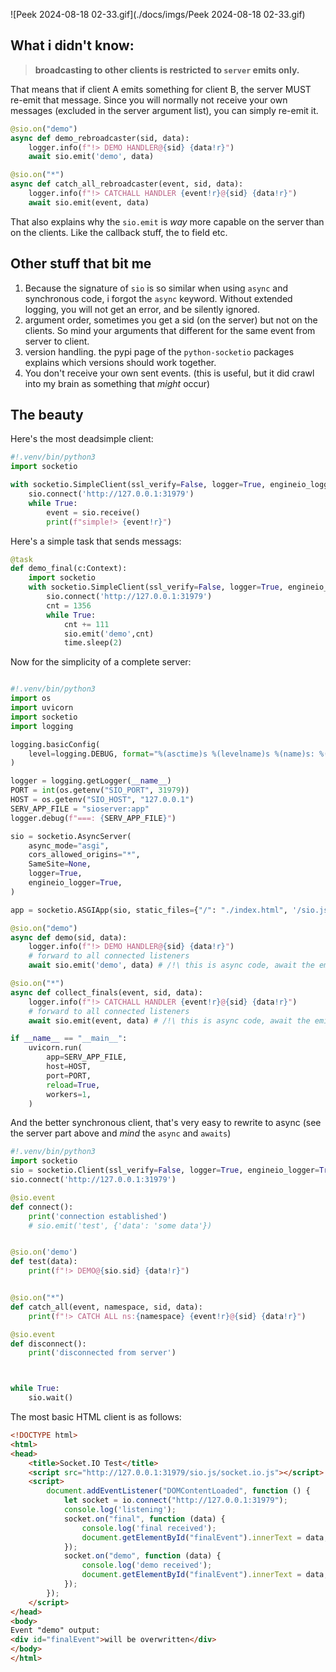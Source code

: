 ![Peek 2024-08-18 02-33.gif](./docs/imgs/Peek 2024-08-18 02-33.gif)

## What i didn't know:
> **broadcasting to other clients is restricted to `server` emits only.**

That means that if client A emits something for client B, the server MUST re-emit that message. Since you will normally not receive your own messages (excluded in the server argument list), you can simply re-emit it. 

```python
@sio.on("demo")
async def demo_rebroadcaster(sid, data):
    logger.info(f"!> DEMO HANDLER@{sid} {data!r}")
    await sio.emit('demo', data)

@sio.on("*")
async def catch_all_rebroadcaster(event, sid, data):
    logger.info(f"!> CATCHALL HANDLER {event!r}@{sid} {data!r}")
    await sio.emit(event, data)
```
That also explains why the `sio.emit` is _way_ more capable on the server than on the clients. 
Like the callback stuff, the to field etc. 

## Other stuff that bit me

1. Because the signature of `sio` is so similar when using `async` and synchronous code, i forgot the `async` keyword. Without extended logging, you will not get an error, and be silently ignored. 
2. argument order, sometimes you get a sid (on the server) but not on the clients. So mind your arguments that different for the same event from server to client. 
3. version handling. the pypi page of the `python-socketio` packages explains which versions should work together.
4. You don't receive your own sent events. (this is useful, but it did crawl into my brain as something that *might* occur)


## The beauty

Here's the most deadsimple client:
```python
#!.venv/bin/python3
import socketio

with socketio.SimpleClient(ssl_verify=False, logger=True, engineio_logger=True) as sio:
    sio.connect('http://127.0.0.1:31979')
    while True:
        event = sio.receive()
        print(f"simple!> {event!r}")

```

Here's a simple task that sends messags:
```python
@task
def demo_final(c:Context):
    import socketio
    with socketio.SimpleClient(ssl_verify=False, logger=True, engineio_logger=True) as sio:
        sio.connect('http://127.0.0.1:31979')
        cnt = 1356
        while True:
            cnt += 111
            sio.emit('demo',cnt)
            time.sleep(2)
```

Now for the simplicity of a complete server:

```python

#!.venv/bin/python3
import os
import uvicorn
import socketio
import logging

logging.basicConfig(
    level=logging.DEBUG, format="%(asctime)s %(levelname)s %(name)s: %(message)s", datefmt="%Y-%m-%d %H:%M:%S"
)

logger = logging.getLogger(__name__)
PORT = int(os.getenv("SIO_PORT", 31979))
HOST = os.getenv("SIO_HOST", "127.0.0.1")
SERV_APP_FILE = "sioserver:app"
logger.debug(f"===: {SERV_APP_FILE}")

sio = socketio.AsyncServer(
    async_mode="asgi",
    cors_allowed_origins="*",
    SameSite=None,
    logger=True,
    engineio_logger=True,
)

app = socketio.ASGIApp(sio, static_files={"/": "./index.html", '/sio.js':'./sio.js/'})

@sio.on("demo")
async def demo(sid, data):
    logger.info(f"!> DEMO HANDLER@{sid} {data!r}")
    # forward to all connected listeners
    await sio.emit('demo', data) # /!\ this is async code, await the emit!

@sio.on("*")
async def collect_finals(event, sid, data):
    logger.info(f"!> CATCHALL HANDLER {event!r}@{sid} {data!r}")
    # forward to all connected listeners
    await sio.emit(event, data) # /!\ this is async code, await the emit!

if __name__ == "__main__":
    uvicorn.run(
        app=SERV_APP_FILE,
        host=HOST,
        port=PORT,
        reload=True,
        workers=1,
    )
```

And the better synchronous client, that's very easy to rewrite to async (see the server part above and _mind_ the `async` and `awaits`)
```python
#!.venv/bin/python3
import socketio
sio = socketio.Client(ssl_verify=False, logger=True, engineio_logger=True)
sio.connect('http://127.0.0.1:31979')

@sio.event
def connect():
    print('connection established')
    # sio.emit('test', {'data': 'some data'})


@sio.on('demo')
def test(data):
    print(f"!> DEMO@{sio.sid} {data!r}")


@sio.on("*")
def catch_all(event, namespace, sid, data):
    print(f"!> CATCH ALL ns:{namespace} {event!r}@{sid} {data!r}")

@sio.event
def disconnect():
    print('disconnected from server')



while True:
    sio.wait()

```

The most basic HTML client is as follows:
```html
<!DOCTYPE html>
<html>
<head>
    <title>Socket.IO Test</title>
    <script src="http://127.0.0.1:31979/sio.js/socket.io.js"></script>
    <script>
        document.addEventListener("DOMContentLoaded", function () {
            let socket = io.connect("http://127.0.0.1:31979");
            console.log('listening');
            socket.on("final", function (data) {
                console.log('final received');
                document.getElementById("finalEvent").innerText = data;
            });
            socket.on("demo", function (data) {
                console.log('demo received');
                document.getElementById("finalEvent").innerText = data;
            });
        });
    </script>
</head>
<body>
Event "demo" output:
<div id="finalEvent">will be overwritten</div>
</body>
</html>
```